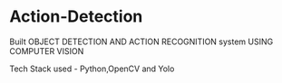 # Action-Detection

Built OBJECT DETECTION AND ACTION RECOGNITION system USING COMPUTER VISION 

Tech Stack used - Python,OpenCV and Yolo
